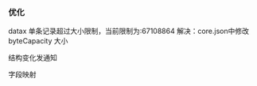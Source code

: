 ### 优化
<!-- 1. 优化日志打印 -->
<!-- 2. 失败日志重试功能 -->
<!-- 3. 任务日志统计 -->
<!-- 4. 项目配置优化 -->
<!-- 5. 任务配置批量导入导出 -->
<!-- 6. 配置文档完善 -->
<!-- 7. 优化ui，显示等 -->
<!-- 8. 日期类型转换异常 -->

datax 单条记录超过大小限制，当前限制为:67108864   解决：core.json中修改 byteCapacity 大小

结构变化发通知

字段映射